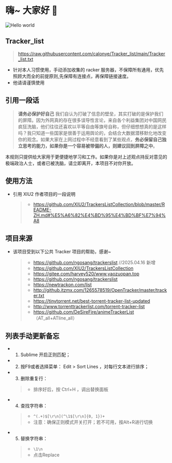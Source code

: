 # 嗨~ 大家好 :wave:

<img src="https://raw.githubusercontent.com/sagar-viradiya/sagar-viradiya/master/resources/banner.png" alt="Hello world">


## Tracker_list

> https://raw.githubusercontent.com/calonye/Tracker_list/main/Tracker_list.txt
- 针对本人习惯使用，手动添加收集的 racker 服务器，不保障所有通用，优先照顾大而全的前提原则,先保障有连接点，再保障链接速度。
- 他请请谨慎使用

## 引用一段话

> **请务必保护好自己** 我们自认为打破了信息的壁垒，其实打破的是保护我们的屏障。因为外网真的存在很多误导性言论，来自各个利益集团对中国网民疯狂洗脑，他们往往还喜欢以平等自由等旗号自称，但仔细想想真的是这样吗？我只知道一些国家是很善于运用舆论的，会结合大数据潜移默化地改变你的观念。如果大家在上网过程中不经意看到了某些观点，**务必保留自己独立思考的能力，如果你是一个容易被带偏的人，则建议回到屏障之中**。

本规则只提供给大家用于更便捷地学习和工作。如果你是对上述观点持反对意见的极端政治人士，或者已被洗脑，请立即离开，本项目不对你开放。

## 使用方法

- 引用 XIU2 作者项目的一段说明
  > - https://github.com/XIU2/TrackersListCollection/blob/master/README-ZH.md#%E5%A6%82%E4%BD%95%E4%BD%BF%E7%94%A8 

## 项目来源

- 该项目受到以下公共 Tracker 项目的帮助，感谢~
  > - https://github.com/ngosang/trackerslist //2025.04.16 新增
  > - https://github.com/XIU2/TrackersListCollection
  > - https://gitee.com/harvey520/www.yaozuopan.top
  > - https://github.com/ngosang/trackerslist
  > - https://newtrackon.com/list
  > - http://github.itzmx.com/1265578519/OpenTracker/master/tracker.txt
  > - https://tinytorrent.net/best-torrent-tracker-list-updated
  > - http://www.torrenttrackerlist.com/torrent-tracker-list
  > - https://github.com/DeSireFire/animeTrackerList   （AT_all+ATline_all）

## 列表手动更新备忘

- 1. Sublime 开启正则匹配；
- 2. 按F9或者选择菜单： Edit > Sort Lines ，对每行文本进行排序；
- 3. 删除重复行：
  > - 排序好后，按 Ctrl+H ，调出替换面板
- 4. 查找字符串：
  > - `^(.+)$[\r\n](^\1$[\r\n]{0, 1})+`
  > - 注意：确保正则模式开关打开；若不可用，按Alt+R进行切换
- 5. 替换字符串：
  > - `\1\n`
  > - 点击Replace
